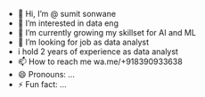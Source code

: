 - 👋 Hi, I’m @ sumit sonwane
- 👀 I’m interested in data eng
- 🌱 I’m currently growing my skillset for AI and ML
- 💞️ I’m looking for job as data analyst
- i hold 2 years of experience as data analyst 
- 📫 How to reach me wa.me/+918390933638
- 😄 Pronouns: ...
- ⚡ Fun fact: ...

<!---
sumitsonwne/sumitsonwne is a ✨ special ✨ repository because its `README.md` (this file) appears on your GitHub profile.
You can click the Preview link to take a look at your changes.
--->
